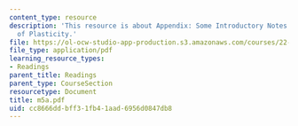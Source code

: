 ```yaml
---
content_type: resource
description: 'This resource is about Appendix: Some Introductory Notes to the Theory
  of Plasticity.'
file: https://ol-ocw-studio-app-production.s3.amazonaws.com/courses/22-314j-structural-mechanics-in-nuclear-power-technology-fall-2006/cc8666ddbff31fb41aad6956d0847db8_m5a.pdf
file_type: application/pdf
learning_resource_types:
- Readings
parent_title: Readings
parent_type: CourseSection
resourcetype: Document
title: m5a.pdf
uid: cc8666dd-bff3-1fb4-1aad-6956d0847db8
---
```

